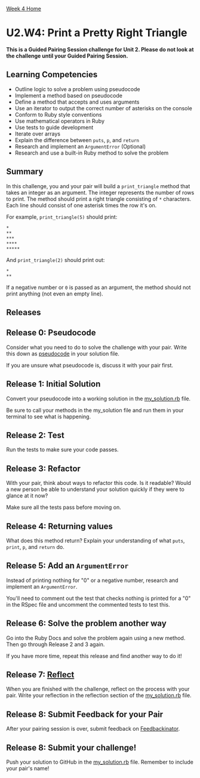[Week 4 Home](../)

# U2.W4: Print a Pretty Right Triangle

**This is a Guided Pairing Session challenge for Unit 2. Please do not look at the challenge until your Guided Pairing Session.**

## Learning Competencies
- Outline logic to solve a problem using pseudocode
- Implement a method based on pseudocode
- Define a method that accepts and uses arguments
- Use an iterator to output the correct number of asterisks on the console
- Conform to Ruby style conventions
- Use mathematical operators in Ruby
- Use tests to guide development
- Iterate over arrays
- Explain the difference between `puts`, `p`, and `return`
- Research and implement an `ArgumentError` (Optional)
- Research and use a built-in Ruby method to solve the problem

## Summary
In this challenge, you and your pair will build a `print_triangle` method that takes an integer as an argument. The integer represents the number of rows to print. The method should print a right triangle consisting of `*` characters. Each line should consist of one asterisk times the row it's on.

For example, `print_triangle(5)` should print:

```text
*
**
***
****
*****
```

And `print_triangle(2)` should print out:

```text
*
**
```

If a negative number or `0` is passed as an argument, the method should not print anything (not even an empty line).

## Releases

## Release 0: Pseudocode
Consider what you need to do to solve the challenge with your pair. Write this down as [pseudocode](https://github.com/Devbootcamp/phase-0-handbook/blob/master/coding-references/pseudocode.md) in your solution file.

If you are unsure what pseudocode is, discuss it with your pair first.

## Release 1: Initial Solution
Convert your pseudocode into a working solution in the [my_solution.rb](my_solution.rb) file.

Be sure to call your methods in the my_solution file and run them in your terminal to see what is happening.

## Release 2: Test
Run the tests to make sure your code passes.

## Release 3: Refactor
With your pair, think about ways to refactor this code. Is it readable? Would a new person be able to understand your solution quickly if they were to glance at it now?

Make sure all the tests pass before moving on.

## Release 4: Returning values
What does this method return? Explain your understanding of what `puts`, `print`, `p`, and `return` do.

## Release 5: Add an `ArgumentError`
Instead of printing nothing for "0" or a negative number, research and implement an `ArgumentError`.

You'll need to comment out the test that checks nothing is printed for a "0" in the RSpec file and uncomment the commented tests to test this.

## Release 6: Solve the problem another way
Go into the Ruby Docs and solve the problem again using a new method. Then go through Release 2 and 3 again.

If you have more time, repeat this release and find another way to do it!

## Release 7: [Reflect](https://github.com/Devbootcamp/phase-0-handbook/blob/master/coding-references/reflection-guidelines.md)

When you are finished with the challenge, reflect on the process with your pair. Write your reflection in the reflection section of the [my_solution.rb](my_solution.rb) file.

## Release 8: Submit Feedback for your Pair
After your pairing session is over, submit feedback on [Feedbackinator](https://socrates.devbootcamp.com/feedback/new).

## Release 8: Submit your challenge!
Push your solution to GitHub in the [my_solution.rb](my_solution.rb) file. Remember to include your pair's name!

